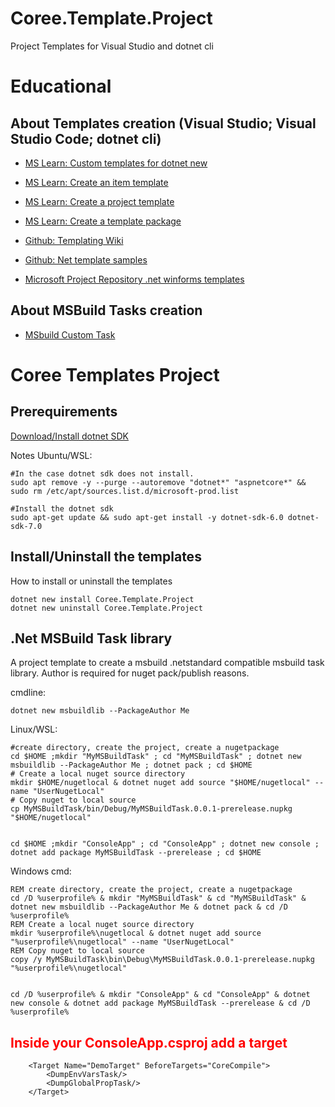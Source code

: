 # Coree.Template.Project
Project Templates for Visual Studio and dotnet cli

# Educational

## About Templates creation (Visual Studio; Visual Studio Code; dotnet cli)

- [MS Learn: Custom templates for dotnet new](https://learn.microsoft.com/en-us/dotnet/core/tools/custom-templates)

- [MS Learn: Create an item template](https://learn.microsoft.com/en-us/dotnet/core/tutorials/cli-templates-create-item-template)

- [MS Learn: Create a project template](https://learn.microsoft.com/en-us/dotnet/core/tutorials/cli-templates-create-project-template)

- [MS Learn: Create a template package](https://learn.microsoft.com/en-us/dotnet/core/tutorials/cli-templates-create-template-package?pivots=dotnet-6-0)

- [Github: Templating Wiki](https://github.com/dotnet/templating/wiki)

- [Github: Net template samples](https://github.com/dotnet/templating/tree/main/dotnet-template-samples)

- [Microsoft Project Repository .net winforms templates](https://github.com/dotnet/winforms/tree/main/pkg/Microsoft.Dotnet.WinForms.ProjectTemplates/content/WinFormsApplication-CSharp)

## About MSBuild Tasks creation
- [MSbuild Custom Task](https://github.com/dotnet/samples/tree/main/msbuild/custom-task-code-generation)

# Coree Templates Project

## Prerequirements

[Download/Install dotnet SDK](https://dotnet.microsoft.com/en-us/download)

Notes Ubuntu/WSL:
```
#In the case dotnet sdk does not install.
sudo apt remove -y --purge --autoremove "dotnet*" "aspnetcore*" && sudo rm /etc/apt/sources.list.d/microsoft-prod.list

#Install the dotnet sdk
sudo apt-get update && sudo apt-get install -y dotnet-sdk-6.0 dotnet-sdk-7.0
```

## Install/Uninstall the templates
How to install or uninstall the templates
```
dotnet new install Coree.Template.Project
dotnet new uninstall Coree.Template.Project
```

## .Net MSBuild Task library
A project template to create a msbuild .netstandard compatible msbuild task library. Author is required for nuget pack/publish reasons.

cmdline:
```
dotnet new msbuildlib --PackageAuthor Me
```

Linux/WSL:
```
#create directory, create the project, create a nugetpackage
cd $HOME ;mkdir "MyMSBuildTask" ; cd "MyMSBuildTask" ; dotnet new msbuildlib --PackageAuthor Me ; dotnet pack ; cd $HOME
# Create a local nuget source directory
mkdir $HOME/nugetlocal & dotnet nuget add source "$HOME/nugetlocal" --name "UserNugetLocal"
# Copy nuget to local source
cp MyMSBuildTask/bin/Debug/MyMSBuildTask.0.0.1-prerelease.nupkg "$HOME/nugetlocal"


cd $HOME ;mkdir "ConsoleApp" ; cd "ConsoleApp" ; dotnet new console ; dotnet add package MyMSBuildTask --prerelease ; cd $HOME
```

Windows cmd:
```
REM create directory, create the project, create a nugetpackage
cd /D %userprofile% & mkdir "MyMSBuildTask" & cd "MyMSBuildTask" & dotnet new msbuildlib --PackageAuthor Me & dotnet pack & cd /D %userprofile%
REM Create a local nuget source directory
mkdir %userprofile%\nugetlocal & dotnet nuget add source "%userprofile%\nugetlocal" --name "UserNugetLocal"
REM Copy nuget to local source
copy /y MyMSBuildTask\bin\Debug\MyMSBuildTask.0.0.1-prerelease.nupkg "%userprofile%\nugetlocal"


cd /D %userprofile% & mkdir "ConsoleApp" & cd "ConsoleApp" & dotnet new console & dotnet add package MyMSBuildTask --prerelease & cd /D %userprofile%
```

## <span style="color:red">Inside your ConsoleApp.csproj add a target</span>
```
	<Target Name="DemoTarget" BeforeTargets="CoreCompile">
		<DumpEnvVarsTask/>
		<DumpGlobalPropTask/>
	</Target>
```